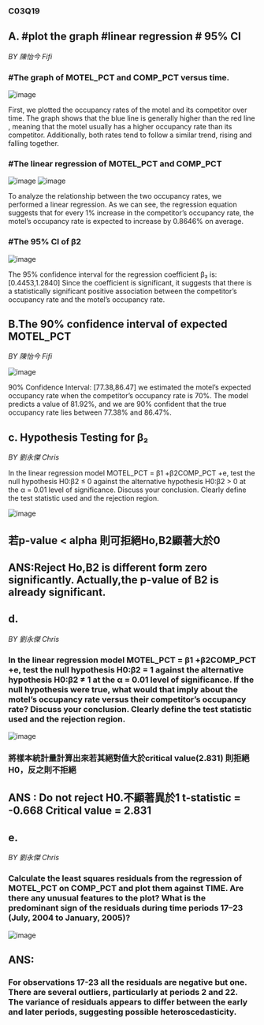 ### C03Q19

## A. #plot the graph #linear regression # 95% CI
*BY 陳怡今 Fifi*
### #The graph of MOTEL_PCT and COMP_PCT versus time.

![image](https://github.com/user-attachments/assets/26791bda-9a2d-49a8-a495-bbda37735fa1)

First, we plotted the occupancy rates of the motel and its competitor over time.
The graph shows that the blue line is generally higher than the red line , meaning that the motel usually has a higher occupancy rate than its competitor. 
Additionally, both rates tend to follow a similar trend, rising and falling together.

### #The linear regression of MOTEL_PCT and COMP_PCT

![image](https://github.com/user-attachments/assets/f32a292b-8447-49f0-81f7-c7ba5b996841)
![image](https://github.com/user-attachments/assets/2135e682-4d6f-4b52-8888-7dc77abe45ce)

 To analyze the relationship between the two occupancy rates, we performed a linear regression. 
 As we can see, the regression equation suggests that for every 1% increase in the competitor’s occupancy rate, 
 the motel’s occupancy rate is expected to increase by 0.8646% on average.

### #The 95% CI of β2

![image](https://github.com/user-attachments/assets/3963b890-bf6c-4519-b523-0eb3eb8c1a60)

The 95% confidence interval for the regression coefficient β₂ is: [0.4453,1.2840]
Since the coefficient is significant, it suggests that there is a statistically significant positive association between the competitor’s occupancy rate 
and the motel’s occupancy rate.

## B.The 90% confidence interval of expected MOTEL_PCT
*BY 陳怡今 Fifi*

![image](https://github.com/user-attachments/assets/5dbb8880-bb57-4626-908a-f3c239ea2a00)

90% Confidence Interval: [77.38,86.47]
    we estimated the motel’s expected occupancy rate when the competitor’s occupancy rate is 70%. 
    The model predicts a value of 81.92%, and we are 90% confident that the true occupancy rate lies between 77.38% and 86.47%.



## c. Hypothesis Testing for β₂
*BY 劉永傑 Chris*

In the linear regression model MOTEL_PCT = β1 +β2COMP_PCT +e, test the null hypothesis H0∶β2 ≤ 0 against the alternative hypothesis H0∶β2 > 0 at the α = 0.01 level of significance. Discuss your conclusion. Clearly define the test statistic used and the rejection region.


![image](https://github.com/user-attachments/assets/f4f45fb7-8bdc-4cf1-8288-14a67082c7a2)

## 若p-value < alpha 則可拒絕Ho,B2顯著大於0
## ANS:Reject Ho,B2 is different form zero significantly. Actually,the p-value of B2 is already significant.


## d. 
*BY 劉永傑 Chris*
### In the linear regression model MOTEL_PCT = β1 +β2COMP_PCT +e, test the null hypothesis H0∶β2 = 1 against the alternative hypothesis H0∶β2 ≠ 1 at the α = 0.01 level of significance. If the null hypothesis were true, what would that imply about the motel’s occupancy rate versus their competitor’s occupancy rate? Discuss your conclusion. Clearly define the test statistic used and the rejection region.

![image](https://github.com/user-attachments/assets/1a2fac33-5d13-43bd-b7b4-6195a20c4aa2)
### 將樣本統計量計算出來若其絕對值大於critical value(2.831) 則拒絕H0，反之則不拒絕
## ANS : Do not reject H0.不顯著異於1  t-statistic = -0.668  Critical value = 2.831 

## e.
*BY 劉永傑 Chris*
### Calculate the least squares residuals from the regression of MOTEL_PCT on COMP_PCT and plot them against TIME. Are there any unusual features to the plot? What is the predominant sign of the residuals during time periods 17–23 (July, 2004 to January, 2005)? 
![image](https://github.com/user-attachments/assets/1fc29b6d-3968-4351-8a69-88cb702f081b) <br>

## ANS: <br>
### For observations 17-23 all the residuals are negative but one.<br>There are several outliers, particularly at periods 2 and 22.<br>The variance of residuals appears to differ between the early and later periods, suggesting possible heteroscedasticity.




